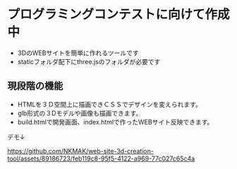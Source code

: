 # プログラミングコンテストに向けて作成中

- 3DのWEBサイトを簡単に作れるツールです
- staticフォルダ配下にthree.jsのフォルダが必要です

## 現段階の機能
- HTMLを３Ｄ空間上に描画できＣＳＳでデザインを変えられます。
- glb形式の３Dモデルや画像も描画できます。
- build.htmlで開発画面、index.htmlで作ったWEBサイト反映できます。

デモ↓

https://github.com/NKMAK/web-site-3d-creation-tool/assets/89186723/feb119c8-95f5-4122-a969-77c027c65c4a

